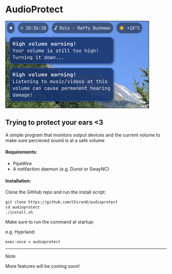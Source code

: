 # AudioProtect

![image](https://github.com/Chiron8/AudioProtect/blob/master/image.png)

## Trying to protect your ears <3

A simple program that monitors output devices and the current volume to make sure percieved sound is at a safe volume

#### Requirements:

- PipeWire
- A notifaction daemon (e.g. Dunst or SwayNC)

#### Installation:

Clone the GitHub repo and run the install script:

```
git clone https://github.com/Chiron8/audioprotect
cd audioprotect
./install.sh
```

Make sure to run the command at startup:

e.g. Hyprland:

```
exec-once = audioprotect
```

---

> [!NOTE]
> More features will be coming soon!
